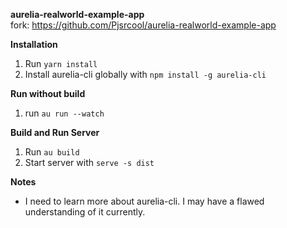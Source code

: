 **aurelia-realworld-example-app**\
fork: https://github.com/Pjsrcool/aurelia-realworld-example-app

**Installation**
1. Run `yarn install`
2. Install aurelia-cli globally with `npm install -g aurelia-cli`

**Run without build**
1. run `au run --watch`

**Build and Run Server**
1. Run `au build`
2. Start server with `serve -s dist`

**Notes**
- I need to learn more about aurelia-cli. I may have a flawed understanding of it currently.